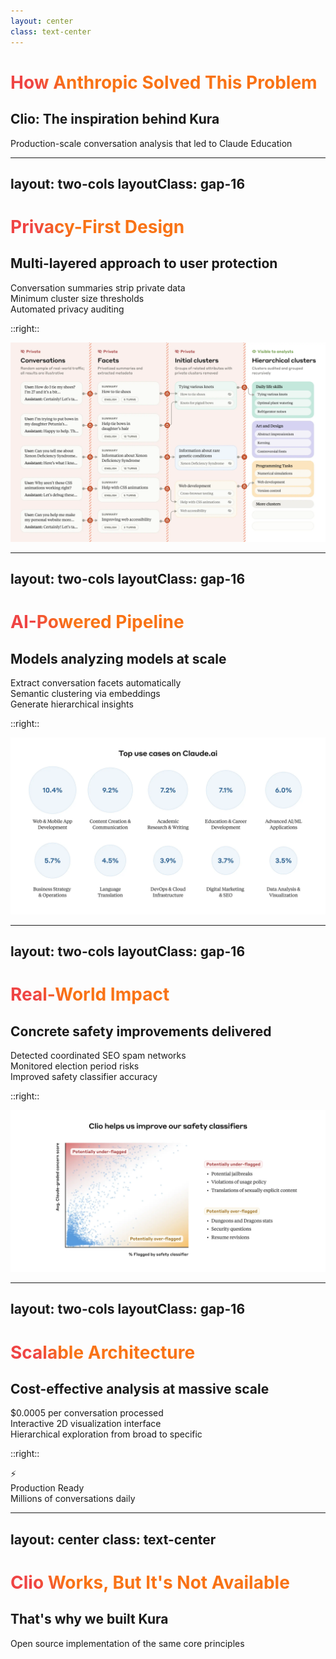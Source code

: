 ```yaml
---
layout: center
class: text-center
---
```


# How Anthropic Solved This Problem

<v-click>

## Clio: The inspiration behind Kura

<div class="text-xl text-gray-600 mt-8">
  Production-scale conversation analysis that led to Claude Education
</div>

</v-click>

<style>
h1 {
  background: linear-gradient(45deg, #ef4444 10%, #f97316 20%);
  background-size: 100%;
  -webkit-background-clip: text;
  -moz-background-clip: text;
  -webkit-text-fill-color: transparent;
  -moz-text-fill-color: transparent;
}
</style>

---
layout: two-cols
layoutClass: gap-16
---

# Privacy-First Design

<v-click>

## Multi-layered approach to user protection

<div class="space-y-6 mt-6">
  <div class="flex items-center space-x-4">
    <div class="w-4 h-4 bg-red-500 rounded-full flex-shrink-0"></div>
    <span class="text-lg">Conversation summaries strip private data</span>
  </div>
  <div class="flex items-center space-x-4">
    <div class="w-4 h-4 bg-orange-500 rounded-full flex-shrink-0"></div>
    <span class="text-lg">Minimum cluster size thresholds</span>
  </div>
  <div class="flex items-center space-x-4">
    <div class="w-4 h-4 bg-yellow-500 rounded-full flex-shrink-0"></div>
    <span class="text-lg">Automated privacy auditing</span>
  </div>
</div>

</v-click>

::right::

<v-click>

<div class="flex items-center justify-center h-full">
  <img src="/clio_usage.webp" alt="Clio privacy-preserving analytics pipeline" class="max-w-full max-h-full object-contain">
</div>

</v-click>

<style>
h1 {
  background: linear-gradient(45deg, #ef4444 10%, #f97316 20%);
  background-size: 100%;
  -webkit-background-clip: text;
  -moz-background-clip: text;
  -webkit-text-fill-color: transparent;
  -moz-text-fill-color: transparent;
}
</style>

---
layout: two-cols
layoutClass: gap-16
---

# AI-Powered Pipeline

<v-click>

## Models analyzing models at scale

<div class="space-y-6 mt-6">
  <div class="flex items-center space-x-4">
    <div class="w-4 h-4 bg-red-500 rounded-full flex-shrink-0"></div>
    <span class="text-lg">Extract conversation facets automatically</span>
  </div>
  <div class="flex items-center space-x-4">
    <div class="w-4 h-4 bg-orange-500 rounded-full flex-shrink-0"></div>
    <span class="text-lg">Semantic clustering via embeddings</span>
  </div>
  <div class="flex items-center space-x-4">
    <div class="w-4 h-4 bg-yellow-500 rounded-full flex-shrink-0"></div>
    <span class="text-lg">Generate hierarchical insights</span>
  </div>
</div>

</v-click>

::right::

<v-click>

<div class="flex items-center justify-center h-full">
  <img src="/claude_usecases.webp" alt="Claude use cases identified through AI analysis" class="max-w-full max-h-full object-contain">
</div>

</v-click>

<style>
h1 {
  background: linear-gradient(45deg, #ef4444 10%, #f97316 20%);
  background-size: 100%;
  -webkit-background-clip: text;
  -moz-background-clip: text;
  -webkit-text-fill-color: transparent;
  -moz-text-fill-color: transparent;
}
</style>

---
layout: two-cols
layoutClass: gap-16
---

# Real-World Impact

<v-click>

## Concrete safety improvements delivered

<div class="space-y-6 mt-6">
  <div class="flex items-center space-x-4">
    <div class="w-4 h-4 bg-red-500 rounded-full flex-shrink-0"></div>
    <span class="text-lg">Detected coordinated SEO spam networks</span>
  </div>
  <div class="flex items-center space-x-4">
    <div class="w-4 h-4 bg-orange-500 rounded-full flex-shrink-0"></div>
    <span class="text-lg">Monitored election period risks</span>
  </div>
  <div class="flex items-center space-x-4">
    <div class="w-4 h-4 bg-yellow-500 rounded-full flex-shrink-0"></div>
    <span class="text-lg">Improved safety classifier accuracy</span>
  </div>
</div>

</v-click>

::right::

<v-click>

<div class="flex items-center justify-center h-full">
  <img src="/claude_safety.webp" alt="Claude safety improvements through Clio analysis" class="max-w-full max-h-full object-contain">
</div>

</v-click>

<style>
h1 {
  background: linear-gradient(45deg, #ef4444 10%, #f97316 20%);
  background-size: 100%;
  -webkit-background-clip: text;
  -moz-background-clip: text;
  -webkit-text-fill-color: transparent;
  -moz-text-fill-color: transparent;
}
</style>

---
layout: two-cols
layoutClass: gap-16
---

# Scalable Architecture

<v-click>

## Cost-effective analysis at massive scale

<div class="space-y-6 mt-6">
  <div class="flex items-center space-x-4">
    <div class="w-4 h-4 bg-red-500 rounded-full flex-shrink-0"></div>
    <span class="text-lg">$0.0005 per conversation processed</span>
  </div>
  <div class="flex items-center space-x-4">
    <div class="w-4 h-4 bg-orange-500 rounded-full flex-shrink-0"></div>
    <span class="text-lg">Interactive 2D visualization interface</span>
  </div>
  <div class="flex items-center space-x-4">
    <div class="w-4 h-4 bg-yellow-500 rounded-full flex-shrink-0"></div>
    <span class="text-lg">Hierarchical exploration from broad to specific</span>
  </div>
</div>

</v-click>

::right::

<v-click>

<div class="flex items-center justify-center h-full">
  <div class="text-center">
    <div class="text-6xl mb-4">⚡</div>
    <div class="text-2xl font-bold text-gray-700 mb-2">Production Ready</div>
    <div class="text-gray-500">Millions of conversations daily</div>
  </div>
</div>

</v-click>

<style>
h1 {
  background: linear-gradient(45deg, #ef4444 10%, #f97316 20%);
  background-size: 100%;
  -webkit-background-clip: text;
  -moz-background-clip: text;
  -webkit-text-fill-color: transparent;
  -moz-text-fill-color: transparent;
}
</style>

---
layout: center
class: text-center
---

# Clio Works, But It's Not Available

<v-click>

## That's why we built Kura

<div class="text-xl text-gray-600 mt-8">
  Open source implementation of the same core principles
</div>

</v-click>

<style>
h1 {
  background: linear-gradient(45deg, #ef4444 10%, #f97316 20%);
  background-size: 100%;
  -webkit-background-clip: text;
  -moz-background-clip: text;
  -webkit-text-fill-color: transparent;
  -moz-text-fill-color: transparent;
}
</style>
